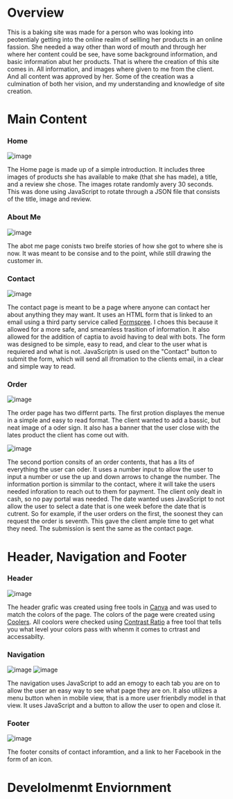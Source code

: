 # Overview
This is a baking site was made for a person who was looking into peotentialy getting into the online realm of sellling her products in an online fassion. She needed a way other than word of mouth and through her where her content could be see, have some background information, and basic information abut her products. That is where the creation of this site comes in. All information, and images where given to me from the client. And all content was approved by her. Some of the creation was a culmination of both her vision, and my understanding and knowledge of site creation.

# Main Content


### Home

![image](https://github.com/user-attachments/assets/ff309343-87dd-4fce-8439-e99290c30621)

The Home page is made up of a simple introduction. It includes three images of products she has available to make (that she has made), a title, and a review she chose. The images rotate randomly avery 30 seconds. This was done using JavaScript to rotate through a JSON file that consists of the title, image and review.


### About Me

![image](https://github.com/user-attachments/assets/85de5b24-92c7-48a1-937b-de6e8de72feb)

The abot me page conists two breife stories of how she got to where she is now. It was meant to be consise and to the point, while still drawing the customer in.


### Contact

![image](https://github.com/user-attachments/assets/081a8d1b-df45-4955-8e43-555d6b492dce)

The contact page is meant to be a page where anyone can contact her about anything they may want. It uses an HTML form that is linked to an email using a third party service called [Formspree](https://formspree.io/). I choes this because it allowed for a more safe, and smeamless trasition of information. It also allowed for the addition of captia to avoid having to deal with bots. The form was designed to be simple, easy to read, and clear to the user what is requiered and what is not. JavaScriptn is used on the "Contact" button to submit the form, which will send all ifromation to the clients email, in a clear and simple way to read.


### Order

![image](https://github.com/user-attachments/assets/5d5a6c14-0952-4910-9bce-ea78af383d92)

The order page has two differnt parts. The first protion displayes the menue in a simple and easy to read format. The client wanted to add a bassic, but neat image of a oder sign. It also has a banner that the user close with the lates product the client has come out with.


![image](https://github.com/user-attachments/assets/c703e40d-4cc0-44a7-84a8-266a36554857)

The second portion consits of an order contents, that has a lits of everything the user can oder. It uses a number input to allow the user to input a number or use the up and down arrows to change the number. The information portion is simmilar to the contact, where it will take the users needed inforation to reach out to them for payment. The client only dealt in cash, so no pay portal was needed. The date wanted uses JavaScript to not allow the user to select a date that is one week before the date that is cutrent. So for example, if the user orders on the first, the soonest they can request the order is seventh. This gave the client ample time to get what they need. The submission is sent the same as the contact page.


# Header, Navigation and Footer

### Header
![image](https://github.com/user-attachments/assets/0f61ad86-ec66-44ec-ae2f-0ebac4cafac9)

The header grafic was created using free tools in [Canva](https://www.canva.com/) and was used to match the colors of the page. The colors of the page were created using [Coolers](https://coolors.co/). All coolors were checked using [Contrast Ratio](https://www.siegemedia.com/contrast-ratio?ref=frontendchecklist) a free tool that tells you what level your colors pass with whenm it comes to crtrast and accessabilty.


### Navigation
![image](https://github.com/user-attachments/assets/ae024c61-829a-4119-8450-497f01d273c2)
![image](https://github.com/user-attachments/assets/96c51f55-51d3-4917-b651-4339237ce7e6)

The navigation uses JavaScript to add an emogy to each tab you are on to allow the user an easy way to see what page they are on. It also utilizes a menu button when in mobile view, that is a more user frienbdly model in that view. It uses JavaScript and a button to allow the user to open and close it.


### Footer
![image](https://github.com/user-attachments/assets/f6cf16b9-0d75-4e56-b91f-667fd6f78b48)

The footer consits of contact inforamtion, and a link to her Facebook in the form of an icon.


# Develolmenmt Enviornment
